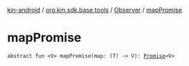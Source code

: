 [kin-android](../../index.md) / [org.kin.sdk.base.tools](../index.md) / [Observer](index.md) / [mapPromise](./map-promise.md)

# mapPromise

`abstract fun <V> mapPromise(map: (T) -> V): `[`Promise`](../-promise/index.md)`<V>`